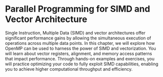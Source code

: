 Parallel Programming for SIMD and Vector Architecture
=====================================================

Single Instruction, Multiple Data (SIMD) and vector architectures offer significant performance gains by allowing the simultaneous execution of operations across multiple data points. In this chapter, we will explore how OpenMP can be used to harness the power of SIMD and vectorization. You will learn about vector registers, alignment, and memory access patterns that impact performance. Through hands-on examples and exercises, you will practice optimizing your code to fully exploit SIMD capabilities, enabling you to achieve higher computational throughput and efficiency.